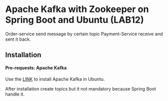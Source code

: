# Apache Kafka with Zookeeper on Spring Boot and Ubuntu (LAB12)

Order-service send message by certain topic Payment-Service receive and sent it back.

## Installation
#### Pre-requests: Apache Kafka
Use the [LINK](https://linuxhint.com/install-apache-kafka-ubuntu/) to install Apache Kafka in Ubuntu.

After installation create topics but it not mandatory because Spring Boot handle it.
